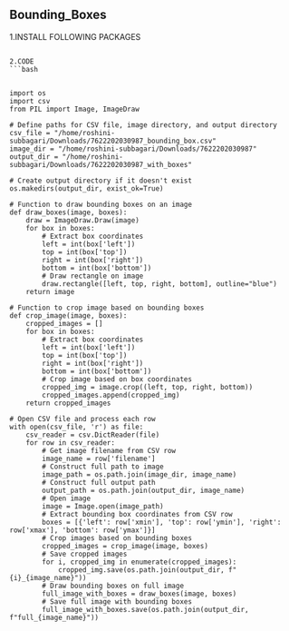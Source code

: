 ## Bounding_Boxes

1.INSTALL FOLLOWING PACKAGES

```csv,PIL

2.CODE
```bash


import os
import csv
from PIL import Image, ImageDraw

# Define paths for CSV file, image directory, and output directory
csv_file = "/home/roshini-subbagari/Downloads/7622202030987_bounding_box.csv"
image_dir = "/home/roshini-subbagari/Downloads/7622202030987"
output_dir = "/home/roshini-subbagari/Downloads/7622202030987_with_boxes"

# Create output directory if it doesn't exist
os.makedirs(output_dir, exist_ok=True)

# Function to draw bounding boxes on an image
def draw_boxes(image, boxes):
    draw = ImageDraw.Draw(image)
    for box in boxes:
        # Extract box coordinates
        left = int(box['left'])
        top = int(box['top'])
        right = int(box['right'])
        bottom = int(box['bottom'])
        # Draw rectangle on image
        draw.rectangle([left, top, right, bottom], outline="blue")
    return image

# Function to crop image based on bounding boxes
def crop_image(image, boxes):
    cropped_images = []
    for box in boxes:
        # Extract box coordinates
        left = int(box['left'])
        top = int(box['top'])
        right = int(box['right'])
        bottom = int(box['bottom'])
        # Crop image based on box coordinates
        cropped_img = image.crop((left, top, right, bottom))
        cropped_images.append(cropped_img)
    return cropped_images

# Open CSV file and process each row
with open(csv_file, 'r') as file:
    csv_reader = csv.DictReader(file)
    for row in csv_reader:
        # Get image filename from CSV row
        image_name = row['filename']
        # Construct full path to image
        image_path = os.path.join(image_dir, image_name)
        # Construct full output path
        output_path = os.path.join(output_dir, image_name)
        # Open image
        image = Image.open(image_path)
        # Extract bounding box coordinates from CSV row
        boxes = [{'left': row['xmin'], 'top': row['ymin'], 'right': row['xmax'], 'bottom': row['ymax']}]
        # Crop images based on bounding boxes
        cropped_images = crop_image(image, boxes)
        # Save cropped images
        for i, cropped_img in enumerate(cropped_images):
            cropped_img.save(os.path.join(output_dir, f"{i}_{image_name}"))  
        # Draw bounding boxes on full image
        full_image_with_boxes = draw_boxes(image, boxes)
        # Save full image with bounding boxes
        full_image_with_boxes.save(os.path.join(output_dir, f"full_{image_name}"))

```

